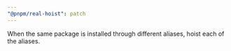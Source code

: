 ```yaml
---
"@pnpm/real-hoist": patch
---
```


When the same package is installed through different aliases, hoist each of the aliases.
